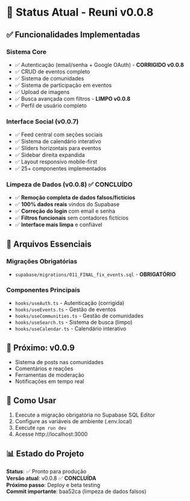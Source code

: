 # 📍 Status Atual - Reuni v0.0.8

## ✅ Funcionalidades Implementadas

### Sistema Core
- ✅ Autenticação (email/senha + Google OAuth) - **CORRIGIDO v0.0.8**
- ✅ CRUD de eventos completo
- ✅ Sistema de comunidades
- ✅ Sistema de participação em eventos
- ✅ Upload de imagens
- ✅ Busca avançada com filtros - **LIMPO v0.0.8**
- ✅ Perfil de usuário completo

### Interface Social (v0.0.7)
- ✅ Feed central com seções sociais
- ✅ Sistema de calendário interativo
- ✅ Sliders horizontais para eventos
- ✅ Sidebar direita expandida
- ✅ Layout responsivo mobile-first
- ✅ 25+ componentes implementados

### Limpeza de Dados (v0.0.8) ✅ CONCLUÍDO
- ✅ **Remoção completa de dados falsos/fictícios**
- ✅ **100% dados reais** vindos do Supabase
- ✅ **Correção do login** com email e senha
- ✅ **Filtros funcionais** sem contadores fictícios
- ✅ **Interface mais limpa** e confiável

## 🔧 Arquivos Essenciais

### Migrações Obrigatórias
- `supabase/migrations/011_FINAL_fix_events.sql` - **OBRIGATÓRIO**

### Componentes Principais
- `hooks/useAuth.ts` - Autenticação (corrigida)
- `hooks/useEvents.ts` - Gestão de eventos
- `hooks/useCommunities.ts` - Gestão de comunidades
- `hooks/useSearch.ts` - Sistema de busca (limpo)
- `hooks/useCalendar.ts` - Calendário interativo

## 🚧 Próximo: v0.0.9

- Sistema de posts nas comunidades
- Comentários e reações
- Ferramentas de moderação
- Notificações em tempo real

## 🚀 Como Usar

1. Execute a migração obrigatória no Supabase SQL Editor
2. Configure as variáveis de ambiente (.env.local)
3. Execute `npm run dev`
4. Acesse http://localhost:3000

## 📊 Estado do Projeto

**Status**: ✅ Pronto para produção  
**Versão atual**: v0.0.8 ✅ **CONCLUÍDA**  
**Próximo passo**: Deploy e beta testing  
**Commit importante**: baa52ca (limpeza de dados falsos)